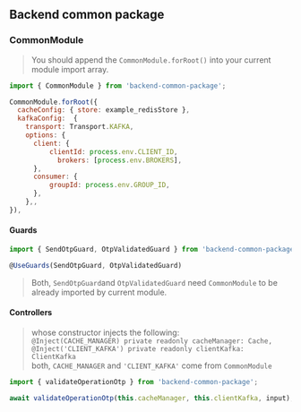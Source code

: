 ## Backend common package

### CommonModule

> You should append the `CommonModule.forRoot()` into your current module import array.

```js
import { CommonModule } from 'backend-common-package';
```

```js
CommonModule.forRoot({
  cacheConfig: { store: example_redisStore },
  kafkaConfig:  {
    transport: Transport.KAFKA,
    options: {
      client: {
          clientId: process.env.CLIENT_ID,
            brokers: [process.env.BROKERS],
      },
      consumer: {
          groupId: process.env.GROUP_ID,
      },
    },,
}),
```

#### Guards

```js
import { SendOtpGuard, OtpValidatedGuard } from 'backend-common-package';
```

```js
@UseGuards(SendOtpGuard, OtpValidatedGuard)
```

> Both, `SendOtpGuard`and `OtpValidatedGuard` need `CommonModule` to be already imported by current module.

#### Controllers

> whose constructor injects the following:\
> `@Inject(CACHE_MANAGER) private readonly cacheManager: Cache,`\
> `@Inject('CLIENT_KAFKA') private readonly clientKafka: ClientKafka`\
> both, `CACHE_MANAGER` and `'CLIENT_KAFKA'` come from `CommonModule`

```js
import { validateOperationOtp } from 'backend-common-package';

await validateOperationOtp(this.cacheManager, this.clientKafka, input);
```
